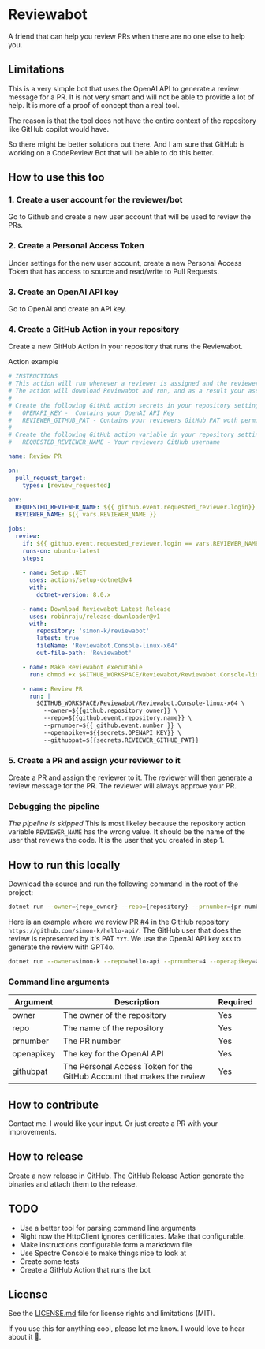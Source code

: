 # Reviewabot
A friend that can help you review PRs when there are no one else to help you.

## Limitations
This is a very simple bot that uses the OpenAI API to generate a review message for a PR. 
It is not very smart and will not be able to provide a lot of help. 
It is more of a proof of concept than a real tool.

The reason is that the tool does not have the entire context of the repository like GitHub copilot would have.

So there might be better solutions out there. And I am sure that GitHub is working on a CodeReview Bot that will be able to do this better.

## How to use this too
### 1. Create a user account for the reviewer/bot
Go to Github and create a new user account that will be used to review the PRs.
### 2. Create a Personal Access Token
Under settings for the new user account, create a new Personal Access Token that has access to source and read/write to Pull Requests.
### 3. Create an OpenAI API key
Go to OpenAI and create an API key.
### 4. Create a GitHub Action in your repository
Create a new GitHub Action in your repository that runs the Reviewabot.

Action example
```yaml
# INSTRUCTIONS
# This action will run whenever a reviewer is assigned and the reviewer name matches the value of the repository variable.
# The action will download Reviewabot and run, and as a result your assigned reviewer will generate a review based on GPT.
#
# Create the following GitHub action secrets in your repository settings:
#   OPENAPI_KEY -  Contains your OpenAI API Key
#   REVIEWER_GITHUB_PAT - Contains your reviewers GitHub PAT woth permissions to read content and write Pull Requests.
#
# Create the following GitHub action variable in your repository settings:
#   REQUESTED_REVIEWER_NAME - Your reviewers GitHub username 

name: Review PR

on:
  pull_request_target:
    types: [review_requested]
    
env:
  REQUESTED_REVIEWER_NAME: ${{ github.event.requested_reviewer.login}}
  REVIEWER_NAME: ${{ vars.REVIEWER_NAME }}

jobs:
  review:
    if: ${{ github.event.requested_reviewer.login == vars.REVIEWER_NAME }}
    runs-on: ubuntu-latest
    steps:
    
    - name: Setup .NET
      uses: actions/setup-dotnet@v4
      with:
        dotnet-version: 8.0.x

    - name: Download Reviewabot Latest Release
      uses: robinraju/release-downloader@v1
      with:
        repository: 'simon-k/reviewabot'
        latest: true
        fileName: 'Reviewabot.Console-linux-x64'
        out-file-path: 'Reviewabot'

    - name: Make Reviewabot executable
      run: chmod +x $GITHUB_WORKSPACE/Reviewabot/Reviewabot.Console-linux-x64

    - name: Review PR
      run: |
        $GITHUB_WORKSPACE/Reviewabot/Reviewabot.Console-linux-x64 \
          --owner=${{github.repository_owner}} \
          --repo=${{github.event.repository.name}} \
          --prnumber=${{ github.event.number }} \
          --openapikey=${{secrets.OPENAPI_KEY}} \
          --githubpat=${{secrets.REVIEWER_GITHUB_PAT}}
```

### 5. Create a PR and assign your reviewer to it
Create a PR and assign the reviewer to it. The reviewer will then generate a review message for the PR.
The reviewer will always approve your PR.

### Debugging the pipeline
_The pipeline is skipped_
This is most likeley because the repository action variable `REVIEWER_NAME` has the wrong value. 
It should be the name of the user that reviews the code. It is the user that you created in step 1.

## How to run this locally
Download the source and run the following command in the root of the project:

```bash
dotnet run --owner={repo_owner} --repo={repository} --prnumber={pr-number} --openapikey={apenai-api-key} --githubpat={github-pat}
```

Here is an example where we review PR #4 in the GitHub repository `https://github.com/simon-k/hello-api/`.
The GitHub user that does the review is represented by it's PAT `YYY`. We use the OpenAI API key `XXX` to generate the review with GPT4o. 

```bash
dotnet run --owner=simon-k --repo=hello-api --prnumber=4 --openapikey=XXX --githubpat=YYY
```

### Command line arguments
| Argument | Description                                                            | Required |
| --- |------------------------------------------------------------------------| --- |
| owner | The owner of the repository                                            | Yes |
| repo | The name of the repository                                             | Yes |
| prnumber | The PR number                                                 | Yes |
| openapikey | The key for the OpenAI API                                             | Yes |
| githubpat | The Personal Access Token for the GitHub Account that makes the review | Yes |

## How to contribute
Contact me. I would like your input. Or just create a PR with your improvements.

## How to release
Create a new release in GitHub. The GitHub Release Action generate the binaries and attach them to the release.

## TODO
* Use a better tool for parsing command line arguments
* Right now the HttpClient ignores certificates. Make that configurable.
* Make instructions configurable form a markdown file
* Use Spectre Console to make things nice to look at
* Create some tests
* Create a GitHub Action that runs the bot

## License
See the [LICENSE.md](LICENSE.md) file for license rights and limitations (MIT).

If you use this for anything cool, please let me know. I would love to hear about it 🫶.
```